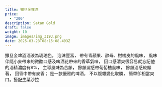 ```yaml
---
title: 撒旦金啤酒
price:
  - "200"
description: Satan Gold
draft: false
weight: 10
image: images/img_3193.png
date: 2025-03-23T08:15:08.493Z
---
```

撒旦金啤酒酒液為琥珀色， 泡沫豐富， 帶有青蘋果、酵母、柑橘皮的風味， 風味伴隨小麥帶來的微酸口感及啤酒花帶來的香草氣味， 因口感清爽很容易就忘記他的酒精濃度有8%， 主導風味為苦韻， 餘韻澀感帶葡萄柚風味， 餘韻酒感較顯著， 回香中帶有麥香； 是一款優雅的啤酒， 不以複雜變化取勝， 簡單卻相當爽口。搭配生菜沙拉